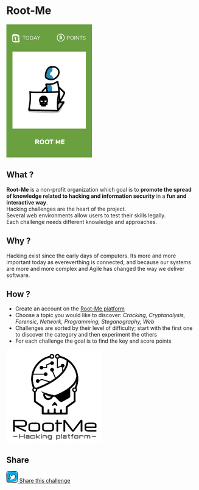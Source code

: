 # Root-Me

![Root-Me](images/root-me.png)

## What ?
**Root-Me** is a non-profit organization which goal is to **promote the spread of knowledge related to hacking and information security** in a **fun and interactive way**.  
Hacking challenges are the heart of the project.  
Several web environments allow users to test their skills legally.  
Each challenge needs different knowledge and approaches.

## Why ?

Hacking exist since the early days of computers. Its more and more important today as evereverthing is connected, and because our systems are more and more complex and Agile has changed the way we deliver software.

## How ?
* Create an account on the [Root-Me platform](https://www.root-me.org/)
* Choose a topic you would like to discover: _Cracking, Cryptanalysis, Forensic, Network, Programming, Steganography, Web_
* Challenges are sorted by their level of difficulty; start with the first one to discover the category and then experiment the others
* For each challenge the goal is to find the key and score points

![root-me-logo](./images/root-me.jpg)

## Share
![Share](../images/twitter.png)[ Share this challenge](https://twitter.com/home?status=I%20have%20just%20completed%20the%20Root-Me%20%23craft_challenges%20from%20%40agilepartner%20http://tiny.cc/bd40wy)
